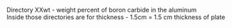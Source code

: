 Directory XXwt - weight percent of boron carbide in the aluminum  
Inside those directories are for thickness - 1.5cm = 1.5 cm thickness of plate 
